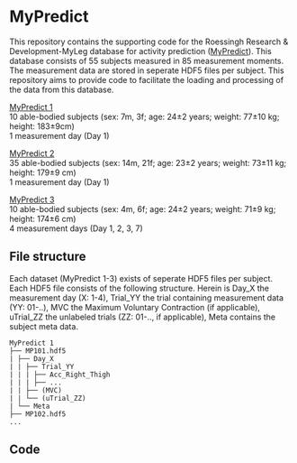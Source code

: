 # MyPredict
 This repository contains the supporting code for the Roessingh Research & Development-MyLeg database for activity prediction ([MyPredict](https://doi.org/10.4121/c.6128343)). This database consists of 55 subjects measured in 85 measurement moments. The measurement data are stored in seperate HDF5 files per subject. This repository aims to provide code to facilitate the loading and processing of the data from this database.
 
[MyPredict 1](https://doi.org/10.4121/20418720)  
10 able-bodied subjects (sex: 7m, 3f; age: 24±2 years; weight: 77±10 kg; height: 183±9cm)  
1 measurement day (Day 1)

[MyPredict 2](https://doi.org/10.4121/20418687)  
35 able-bodied subjects (sex: 14m, 21f; age: 23±2 years; weight: 73±11 kg; height: 179±9 cm)  
1 measurement day (Day 1)

[MyPredict 3](https://doi.org/10.4121/20430741)  
10 able-bodied subjects (sex: 4m, 6f; age: 24±2 years; weight: 71±9 kg; height: 174±6 cm)  
4 measurement days (Day 1, 2, 3, 7)

## File structure
Each dataset (MyPredict 1-3) exists of seperate HDF5 files per subject. Each HDF5 file consists of the following structure. Herein is Day_X the measurement day (X: 1-4), Trial_YY the trial containing measurement data (YY: 01-..), MVC the Maximum Voluntary Contraction  (if applicable), uTrial_ZZ the unlabeled trials (ZZ: 01-.., if applicable), Meta contains the subject meta data.
```
MyPredict 1
├── MP101.hdf5
| ├── Day_X
| | ├── Trial_YY
| | | ├── Acc_Right_Thigh
| | | ├── ...
| | ├── (MVC)
| | └── (uTrial_ZZ)
| └── Meta
├── MP102.hdf5
...
```
## Code
